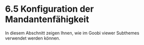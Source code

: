 # 6.5 Konfiguration der Mandantenfähigkeit

In diesem Abschnitt zeigen Ihnen, wie im Goobi viewer Subthemes verwendet werden können. 

